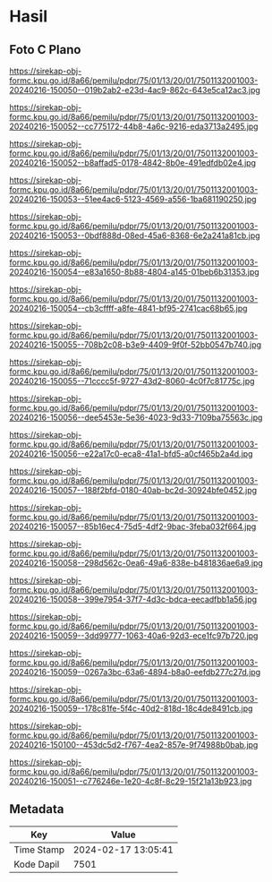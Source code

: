 # Hasil

## Foto C Plano

https://sirekap-obj-formc.kpu.go.id/8a66/pemilu/pdpr/75/01/13/20/01/7501132001003-20240216-150050--019b2ab2-e23d-4ac9-862c-643e5ca12ac3.jpg

https://sirekap-obj-formc.kpu.go.id/8a66/pemilu/pdpr/75/01/13/20/01/7501132001003-20240216-150052--cc775172-44b8-4a6c-9216-eda3713a2495.jpg

https://sirekap-obj-formc.kpu.go.id/8a66/pemilu/pdpr/75/01/13/20/01/7501132001003-20240216-150052--b8affad5-0178-4842-8b0e-491edfdb02e4.jpg

https://sirekap-obj-formc.kpu.go.id/8a66/pemilu/pdpr/75/01/13/20/01/7501132001003-20240216-150053--51ee4ac6-5123-4569-a556-1ba681190250.jpg

https://sirekap-obj-formc.kpu.go.id/8a66/pemilu/pdpr/75/01/13/20/01/7501132001003-20240216-150053--0bdf888d-08ed-45a6-8368-6e2a241a81cb.jpg

https://sirekap-obj-formc.kpu.go.id/8a66/pemilu/pdpr/75/01/13/20/01/7501132001003-20240216-150054--e83a1650-8b88-4804-a145-01beb6b31353.jpg

https://sirekap-obj-formc.kpu.go.id/8a66/pemilu/pdpr/75/01/13/20/01/7501132001003-20240216-150054--cb3cffff-a8fe-4841-bf95-2741cac68b65.jpg

https://sirekap-obj-formc.kpu.go.id/8a66/pemilu/pdpr/75/01/13/20/01/7501132001003-20240216-150055--708b2c08-b3e9-4409-9f0f-52bb0547b740.jpg

https://sirekap-obj-formc.kpu.go.id/8a66/pemilu/pdpr/75/01/13/20/01/7501132001003-20240216-150055--71cccc5f-9727-43d2-8060-4c0f7c81775c.jpg

https://sirekap-obj-formc.kpu.go.id/8a66/pemilu/pdpr/75/01/13/20/01/7501132001003-20240216-150056--dee5453e-5e36-4023-9d33-7109ba75563c.jpg

https://sirekap-obj-formc.kpu.go.id/8a66/pemilu/pdpr/75/01/13/20/01/7501132001003-20240216-150056--e22a17c0-eca8-41a1-bfd5-a0cf465b2a4d.jpg

https://sirekap-obj-formc.kpu.go.id/8a66/pemilu/pdpr/75/01/13/20/01/7501132001003-20240216-150057--188f2bfd-0180-40ab-bc2d-30924bfe0452.jpg

https://sirekap-obj-formc.kpu.go.id/8a66/pemilu/pdpr/75/01/13/20/01/7501132001003-20240216-150057--85b16ec4-75d5-4df2-9bac-3feba032f664.jpg

https://sirekap-obj-formc.kpu.go.id/8a66/pemilu/pdpr/75/01/13/20/01/7501132001003-20240216-150058--298d562c-0ea6-49a6-838e-b481836ae6a9.jpg

https://sirekap-obj-formc.kpu.go.id/8a66/pemilu/pdpr/75/01/13/20/01/7501132001003-20240216-150058--399e7954-37f7-4d3c-bdca-eecadfbb1a56.jpg

https://sirekap-obj-formc.kpu.go.id/8a66/pemilu/pdpr/75/01/13/20/01/7501132001003-20240216-150059--3dd99777-1063-40a6-92d3-ece1fc97b720.jpg

https://sirekap-obj-formc.kpu.go.id/8a66/pemilu/pdpr/75/01/13/20/01/7501132001003-20240216-150059--0267a3bc-63a6-4894-b8a0-eefdb277c27d.jpg

https://sirekap-obj-formc.kpu.go.id/8a66/pemilu/pdpr/75/01/13/20/01/7501132001003-20240216-150059--178c81fe-5f4c-40d2-818d-18c4de8491cb.jpg

https://sirekap-obj-formc.kpu.go.id/8a66/pemilu/pdpr/75/01/13/20/01/7501132001003-20240216-150100--453dc5d2-f767-4ea2-857e-9f74988b0bab.jpg

https://sirekap-obj-formc.kpu.go.id/8a66/pemilu/pdpr/75/01/13/20/01/7501132001003-20240216-150051--c776246e-1e20-4c8f-8c29-15f21a13b923.jpg


## Metadata

| Key        | Value               |
| ---------- | ------------------- |
| Time Stamp | 2024-02-17 13:05:41 |
| Kode Dapil | 7501                |



